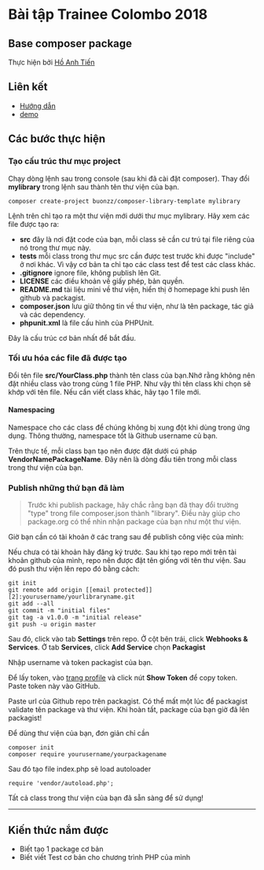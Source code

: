 # Bài tập Trainee Colombo 2018

## Base composer package

Thực hiện bởi [Hồ Anh Tiến](https://github.com/komatsu98)

## Liên kết

- [Hướng dẫn](http://www.darwinbiler.com/creating-composer-package-library/)
- [demo](https://packagist.org/packages/komatsu98/random-string)

## Các bước thực hiện

### Tạo cấu trúc thư mục project

Chạy dòng lệnh sau trong console (sau khi đã cài đặt composer). Thay đổi **mylibrary** trong lệnh sau thành tên thư viện của bạn.
   
    
    composer create-project buonzz/composer-library-template mylibrary


Lệnh trên chỉ tạo ra một thư viện mới dưới thư mục mylibrary. Hãy xem các file được tạo ra:

* **src** đây là nơi đặt code của bạn, mỗi class sẽ cần cư trú tại file riêng của nó trong thư mục này.
* **tests** mỗi class trong thư mục src cần được test trước khi được "include" ở nơi khác. Vì vậy cơ bản ta chỉ tạo các class test để test các class khác.
* **.gitignore** ignore file, không publish lên Git.
* **LICENSE** các điều khoản về giấy phép, bản quyền.
* **README.md** tài liệu mini về thư viện, hiển thị ở homepage khi push lên github và packagist.
* **composer.json** lưu giữ thông tin về thư viện, như là tên package, tác giả và các dependency.
* **phpunit.xml** là file cấu hình của PHPUnit.

Đây là cấu trúc cơ bản nhất để bắt đầu.

### Tối ưu hóa các file đã được tạo

Đổi tên file **src/YourClass.php** thành tên class của bạn.Nhớ rằng không nên đặt nhiều class vào trong cùng 1 file PHP. Như vậy thì tên class khi chọn sẽ khớp với tên file. Nếu cần viết class khác, hãy tạo 1 file mới.

#### Namespacing

Namespace cho các class để chúng không bị xung đột khi dùng trong ứng dụng. Thông thường, namespace tốt là Github username củ bạn.

Trên thực tế, mỗi class bạn tạo nên được đặt dưới cú pháp **VendorNamePackageName**. Đây nên là dòng đầu tiên trong mỗi class trong thư viện của bạn.


### Publish những thứ bạn đã làm

> Trước khi publish package, hãy chắc rằng bạn đã thay đổi trường "type" trong file composer.json thành "library". Điều này giúp cho package.org có thể nhìn nhận package của bạn như một thư viện.

Giờ bạn cần có tài khoản ở các trang sau để publish công việc của mình:

Nếu chưa có tài khoản hãy đăng ký trước. Sau khi tạo repo mới trên tài khoản github của mình, repo nên được đặt tên giống với tên thư viện. Sau đó push thư viện lên repo đó bằng cách:
    
    
    git init
    git remote add origin [[email protected]][2]:yourusername/yourlibraryname.git
    git add --all
    git commit -m "initial files"
    git tag -a v1.0.0 -m "initial release"
    git push -u origin master

Sau đó, click vào tab **Settings** trên repo. Ở cột bên trái, click **Webhooks & Services**. Ở tab **Services**, click **Add Service** chọn **Packagist**

Nhập username và token packagist của bạn.

Để lấy token, vào [trang profile][3] và click nút **Show Token** để copy token. Paste token này vào GitHub.

Paste url của Github repo trên packagist. Có thể mất một lúc để packagist validate tên package và thư viện. Khi hoàn tất, package của bạn giờ đã lên packagist!

Để dùng thư viện của bạn, đơn giản chỉ cần
    
    
    composer init
    composer require yourusername/yourpackagename

Sau đó tạo file index.php sẽ load autoloader
    
    
    require 'vendor/autoload.php';

Tất cả class trong thư viện của bạn đã sẵn sàng để sử dụng!

* * *


[1]: http://www.darwinbiler.com/designing-and-making-the-readme-file-for-your-github-repository/
[2]: http://www.darwinbiler.com/cdn-cgi/l/email-protection
[3]: https://packagist.org/profile/


## Kiến thức nắm được

- Biết tạo 1 package cơ bản
- Biết viết Test cơ bản cho chương trình PHP của mình
